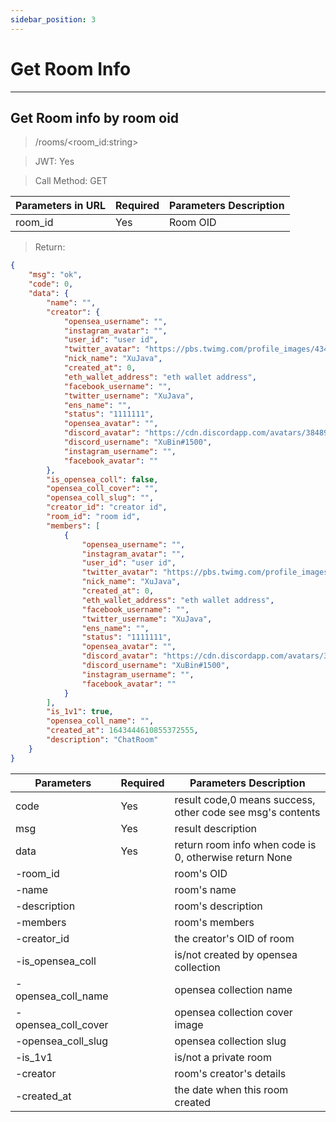 ```yaml
---
sidebar_position: 3
---
```


# Get Room Info
___
## Get Room info by room oid
> /rooms/<room_id:string>

> JWT: Yes

> Call Method: GET

| Parameters in URL | Required |  Parameters Description|
| ------------- | ------------- |--------|
| room_id  | Yes  |  Room OID  |

> Return:

```json
{
    "msg": "ok",
    "code": 0,
    "data": {
        "name": "",
        "creator": {
            "opensea_username": "",
            "instagram_avatar": "",
            "user_id": "user id",
            "twitter_avatar": "https://pbs.twimg.com/profile_images/434870163112869889/jL1GyLM9_400x400.png",
            "nick_name": "XuJava",
            "created_at": 0,
            "eth_wallet_address": "eth wallet address",
            "facebook_username": "",
            "twitter_username": "XuJava",
            "ens_name": "",
            "status": "1111111",
            "opensea_avatar": "",
            "discord_avatar": "https://cdn.discordapp.com/avatars/384890640573530113/8f52c8903295f6d90fcabf7e6d0fc110.png?size=1024",
            "discord_username": "XuBin#1500",
            "instagram_username": "",
            "facebook_avatar": ""
        },
        "is_opensea_coll": false,
        "opensea_coll_cover": "",
        "opensea_coll_slug": "",
        "creator_id": "creator id",
        "room_id": "room id",
        "members": [
            {
                "opensea_username": "",
                "instagram_avatar": "",
                "user_id": "user id",
                "twitter_avatar": "https://pbs.twimg.com/profile_images/434870163112869889/jL1GyLM9_400x400.png",
                "nick_name": "XuJava",
                "created_at": 0,
                "eth_wallet_address": "eth wallet address",
                "facebook_username": "",
                "twitter_username": "XuJava",
                "ens_name": "",
                "status": "1111111",
                "opensea_avatar": "",
                "discord_avatar": "https://cdn.discordapp.com/avatars/384890640573530113/8f52c8903295f6d90fcabf7e6d0fc110.png?size=1024",
                "discord_username": "XuBin#1500",
                "instagram_username": "",
                "facebook_avatar": ""
            }
        ],
        "is_1v1": true,
        "opensea_coll_name": "",
        "created_at": 1643444610855372555,
        "description": "ChatRoom"
    }
}
```

| Parameters  | Required |  Parameters Description|
| ------------- | ------------- |--------|
| code  | Yes  |  result code,0 means success, other code see msg's contents  |
| msg  | Yes  | result description   |
| data  | Yes  | return room info when code is 0, otherwise return None |
| -room_id  |   | room's OID |
| -name  |   | room's name |
| -description  |   | room's description |
| -members  |   |room's members |
| -creator_id  |   | the creator's OID of room |
| -is_opensea_coll  |   | is/not created by opensea collection |
| -opensea_coll_name  |   | opensea collection name |
| -opensea_coll_cover  |   | opensea collection cover image |
| -opensea_coll_slug  |   | opensea collection slug |
| -is_1v1  |   | is/not a private room |
| -creator  |   | room's creator's details |
| -created_at  |   | the date when this room created |
